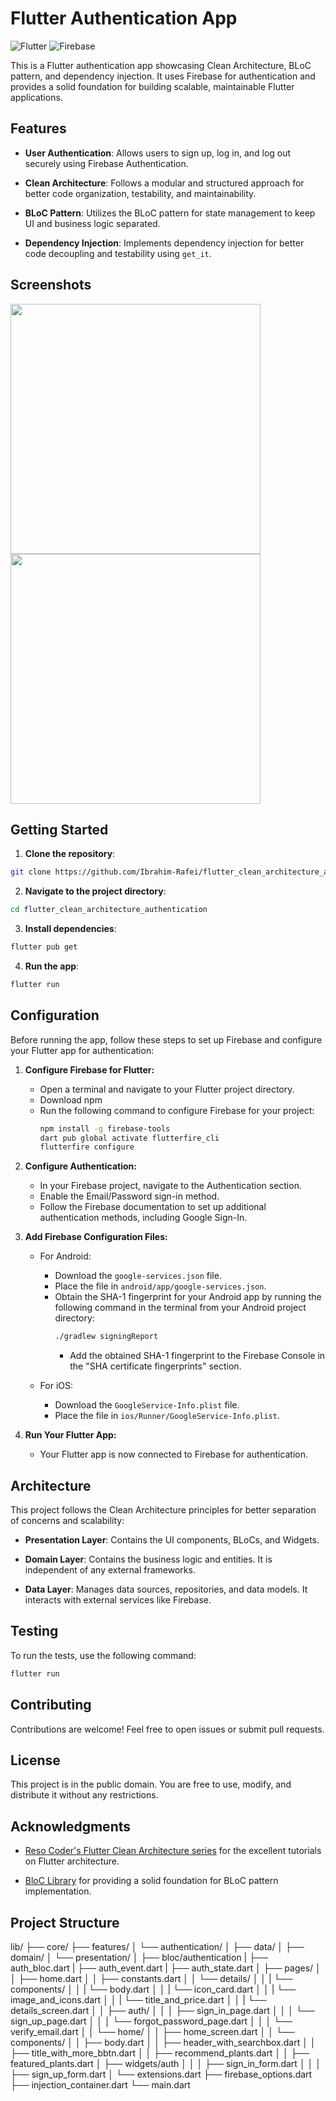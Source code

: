 # Flutter Authentication App

![Flutter](https://img.shields.io/badge/Flutter-3.16.5-blue.svg)
![Firebase](https://img.shields.io/badge/dart-3.2.3-orange.svg)

This is a Flutter authentication app showcasing Clean Architecture, BLoC pattern, and dependency injection. It uses Firebase for authentication and provides a solid foundation for building scalable, maintainable Flutter applications.

## Features

- **User Authentication**: Allows users to sign up, log in, and log out securely using Firebase Authentication.

- **Clean Architecture**: Follows a modular and structured approach for better code organization, testability, and maintainability.

- **BLoC Pattern**: Utilizes the BLoC pattern for state management to keep UI and business logic separated.

- **Dependency Injection**: Implements dependency injection for better code decoupling and testability using `get_it`.
  
## Screenshots

<p float="left">
  <img src="https://raw.githubusercontent.com/Ibrahim-Rafei/flutter_clean_architecture_authentication/main/assets/flutter_authentication_screenshot.jpg" width="400"/> 
  <img src="https://raw.githubusercontent.com/Ibrahim-Rafei/flutter_clean_architecture_authentication/main/assets/flutter_authentication_screenshot2.jpg" width="400"/>
</p>

## Getting Started

1. **Clone the repository**:

```bash
git clone https://github.com/Ibrahim-Rafei/flutter_clean_architecture_authentication.git
```

2. **Navigate to the project directory**:

```bash
cd flutter_clean_architecture_authentication
```

3. **Install dependencies**:

```bash
flutter pub get
```

4. **Run the app**:

```bash
flutter run
```

##  Configuration

Before running the app, follow these steps to set up Firebase and configure your Flutter app for authentication:

1. **Configure Firebase for Flutter:**
   - Open a terminal and navigate to your Flutter project directory.
   - Download npm
   - Run the following command to configure Firebase for your project:
     ```bash
     npm install -g firebase-tools
     dart pub global activate flutterfire_cli
     flutterfire configure
     ```

2. **Configure Authentication:**
   - In your Firebase project, navigate to the Authentication section.
   - Enable the Email/Password sign-in method.
   - Follow the Firebase documentation to set up additional authentication methods, including Google Sign-In.

3. **Add Firebase Configuration Files:**
   - For Android:
      - Download the `google-services.json` file.
      - Place the file in `android/app/google-services.json`.
      - Obtain the SHA-1 fingerprint for your Android app by running the following command in the terminal from your Android project directory:
        ```bash
        ./gradlew signingReport
        ```
        - Add the obtained SHA-1 fingerprint to the Firebase Console in the "SHA certificate fingerprints" section.

   - For iOS:
      - Download the `GoogleService-Info.plist` file.
      - Place the file in `ios/Runner/GoogleService-Info.plist`.

4. **Run Your Flutter App:**
   - Your Flutter app is now connected to Firebase for authentication.

## Architecture

This project follows the Clean Architecture principles for better separation of concerns and scalability:

- **Presentation Layer**: Contains the UI components, BLoCs, and Widgets.

- **Domain Layer**: Contains the business logic and entities. It is independent of any external frameworks.

- **Data Layer**: Manages data sources, repositories, and data models. It interacts with external services like Firebase.

## Testing

To run the tests, use the following command:

```bash
flutter run
```

## Contributing

Contributions are welcome! Feel free to open issues or submit pull requests.

## License

This project is in the public domain. You are free to use, modify, and distribute it without any restrictions.

## Acknowledgments

- [Reso Coder's Flutter Clean Architecture series](https://resocoder.com/flutter-clean-architecture-tdd) for the excellent tutorials on Flutter architecture.

- [BloC Library](https://bloclibrary.dev/) for providing a solid foundation for BLoC pattern implementation.

## Project Structure

lib/
├── core/
├── features/
│   └── authentication/
│       ├── data/
│       ├── domain/
│       └── presentation/
│           ├── bloc/authentication
|                    ├── auth_bloc.dart
|                    ├── auth_event.dart
|                    ├── auth_state.dart
│           ├── pages/
│           │   ├── home.dart
│           │   ├── constants.dart
│           │   └── details/
│           │   |   └── components/
│           │   |       └── body.dart
│           │   |       └── icon_card.dart
│           │   |       └── image_and_icons.dart
│           │   |       └── title_and_price.dart
│           │   |   └── details_screen.dart
│           │   ├── auth/
│           │   │   ├── sign_in_page.dart
│           │   │   └── sign_up_page.dart
│           │   │   └── forgot_password_page.dart
│           │   │   └── verify_email.dart
│           │   └── home/
│           │       ├── home_screen.dart
│           │       └── components/
│           │           ├── body.dart
│           │           ├── header_with_searchbox.dart
│           │           ├── title_with_more_bbtn.dart
│           │           ├── recommend_plants.dart
│           │           ├── featured_plants.dart
│           ├── widgets/auth
│           │   │       ├── sign_in_form.dart
│           │   │       ├── sign_up_form.dart
│               └── extensions.dart
├── firebase_options.dart
├── injection_container.dart
└── main.dart

